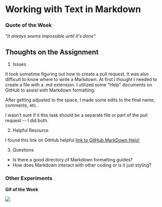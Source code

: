 # Working with Text in Markdown
### Quote of the Week
*"It always seems impossible until it's done"*

## Thoughts on the Assignment

1. Issues

It took sometime figuring out how to create a pull request. It was also difficult to know where to write a Markdown. At first I thought I needed to create a file with a .md extension. I utilized some "Help" documents on GitHub to assist with Markdown formatting.

After getting adjusted to the space, I made some edits to the final name, comments, etc.

I wasn't sure if it this task should be a separate file or part of the pull request -- I did both.

2. Helpful Resource

I found this link on GitHub helpful [link to GitHub MarkDown Helo!](https://guides.github.com/features/mastering-markdown/)

3. Questions
* Is there a good directory of Markdown formatting guides?
* How does Markdown interact with other coding or is it just styling?

### Other Experiments

**Gif of the Week**

![](https://media.giphy.com/media/DEZA7FlHbMesUF1jm9/giphy.gif)
